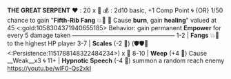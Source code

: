 **THE GREAT SERPENT**
:heart: : 20 x :busts_in_silhouette:
:moneybag: : 2d10 basic, +1 Comp Point 🌀 {OR} 1/50 chance to gain "**Fifth-Rib Fang** :boom::no_entry_sign: :twisted_rightwards_arrows: Cause __burn__, gain __healing__" valued at 45 <:gold:1058304371940655185>
Behavior: gain permanent __Empower__ for every 5 damage taken
—————————————————
1-2   | **Fangs** :boom::dart: to the highest HP player
3-7   | **Scales** (-2 :game_die:) (:shield::shield::twisted_rightwards_arrows: <:Persistence:1151788148322484234>) x :busts_in_silhouette:
8-10 | **Weep** (+4 :game_die:) Cause __Weak__x3 :cyclone: 
11+   | **Hypnotic Speech** (-4 :game_die:) summon a random reach enemy
https://youtu.be/wlF0-Qs2xkI
